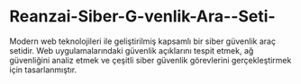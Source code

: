 # Reanzai-Siber-G-venlik-Ara--Seti-
Modern web teknolojileri ile geliştirilmiş kapsamlı bir siber güvenlik araç setidir. Web uygulamalarındaki güvenlik açıklarını tespit etmek, ağ güvenliğini analiz etmek ve çeşitli siber güvenlik görevlerini gerçekleştirmek için tasarlanmıştır.
